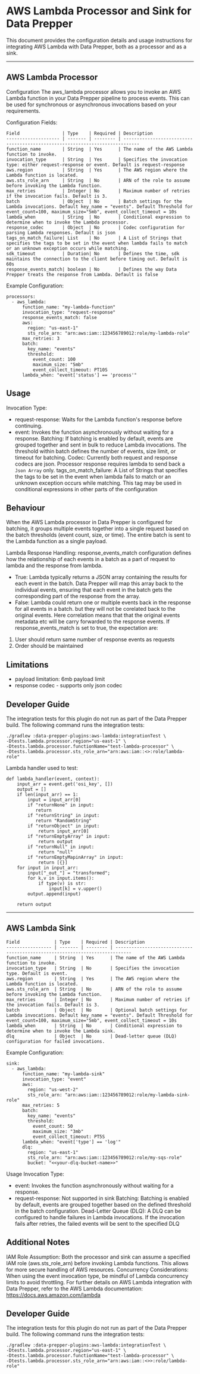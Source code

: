 # AWS Lambda Processor and Sink for Data Prepper

This document provides the configuration details and usage instructions for integrating AWS Lambda with Data Prepper, both as a processor and as a sink.

----------------------------------------------------------------------------------------
## AWS Lambda Processor
Configuration
The aws_lambda processor allows you to invoke an AWS Lambda function in your Data Prepper pipeline to process events. This can be used for synchronous or asynchronous invocations based on your requirements.

Configuration Fields:

```
Field                | Type    | Required | Description                                                                 
-------------------- | ------- | -------- | ---------------------------------------------------------------------------- 
function_name        | String  | Yes      | The name of the AWS Lambda function to invoke.                               
invocation_type      | String  | Yes      | Specifies the invocation type: either request-response or event. Default is request-response           
aws.region           | String  | Yes      | The AWS region where the Lambda function is located.                         
aws.sts_role_arn     | String  | No       | ARN of the role to assume before invoking the Lambda function.               
max_retries          | Integer | No       | Maximum number of retries if the invocation fails. Default is 3.             
batch                | Object  | No       | Batch settings for the Lambda invocations. Default key_name = "events". Default Threshold for event_count=100, maximum_size="5mb", event_collect_timeout = 10s                            
lambda_when          | String  | No       | Conditional expression to determine when to invoke the Lambda processor.     
response_codec       | Object  | No       | Codec configuration for parsing Lambda responses. Default is json
tags_on_match_failure| List    | No       | A List of Strings that specifies the tags to be set in the event when lambda fails to match or an unknown exception occurs while matching.
sdk_timeout          | Duration| No       | Defines the time, sdk maintains the connection to the client before timing out. Default is 60s 
response_events_match| boolean | No       | Defines the way Data Prepper treats the response from Lambda. Default is false
```

Example Configuration:
```
processors:
  - aws_lambda:
      function_name: "my-lambda-function"
      invocation_type: "request-response"
      response_events_match: false
      aws:
        region: "us-east-1"
        sts_role_arn: "arn:aws:iam::123456789012:role/my-lambda-role"
      max_retries: 3
      batch:
        key_name: "events"
        threshold:
          event_count: 100
          maximum_size: "5mb"
          event_collect_timeout: PT10S
      lambda_when: "event['status'] == 'process'"

```

## Usage
Invocation Type:
- request-response: Waits for the Lambda function's response before continuing.
- event: Invokes the function asynchronously without waiting for a response.
  Batching: If batching is enabled by default, events are grouped together and sent in bulk to reduce Lambda invocations. The threshold within batch defines the number of events, size limit, or timeout for batching.
  Codec: Currently both request and response codecs are json. Processor response requires lambda to send back a `Json Array` only.
  tags_on_match_failure: A List of Strings that specifies the tags to be set in the event when lambda fails to match or an unknown exception occurs while matching. This tag may be used in conditional expressions in other parts of the configuration

## Behaviour
When the AWS Lambda processor in Data Prepper is configured for batching, it groups multiple events together into a single request based on the batch thresholds (event count, size, or time). The entire batch is sent to the Lambda function as a single payload.

Lambda Response Handling:
response_events_match configuration defines how the relationship of each events in a batch as a part of request to lambda and the response from lambda.
- True: Lambda typically returns a JSON array containing the results for each event in the batch. Data Prepper will map this array back to the individual events, ensuring that each event in the batch gets the corresponding part of the response from the array.
- False: Lambda could return one or multiple events back in the response for all events in a batch. but they will not be corelated back to the original events.
  Here correlation means that that the original events metadata etc will be carry forwarded to the response events.
  If response_events_match is set to true, the expectation are:
1) User should return same number of response events as requests
2) Order should be maintained


## Limitations
- payload limitation: 6mb payload limit
- response codec - supports only json codec


## Developer Guide

The integration tests for this plugin do not run as part of the Data Prepper build.
The following command runs the integration tests:

```
./gradlew :data-prepper-plugins:aws-lambda:integrationTest \
-Dtests.lambda.processor.region="us-east-1" \
-Dtests.lambda.processor.functionName="test-lambda-processor" \
-Dtests.lambda.processor.sts_role_arn="arn:aws:iam::<>:role/lambda-role"
```

Lambda handler used to test:
```
def lambda_handler(event, context):
    input_arr = event.get('osi_key', [])
    output = []
    if len(input_arr) == 1:
        input = input_arr[0]
        if "returnNone" in input:
           return
        if "returnString" in input:
           return "RandomString"
        if "returnObject" in input:
            return input_arr[0]
        if "returnEmptyArray" in input:
            return output
        if "returnNull" in input:
            return "null"
        if "returnEmptyMapinArray" in input:
            return [{}]
    for input in input_arr:
        input["_out_"] = "transformed";
        for k,v in input.items():
            if type(v) is str:
                input[k] = v.upper()
        output.append(input)

    return output
```

----------------------------------------------------------------------------------------

## AWS Lambda Sink

```
Field             | Type    | Required | Description                                                                 
----------------- | ------- | -------- | ---------------------------------------------------------------------------- 
function_name     | String  | Yes      | The name of the AWS Lambda function to invoke.                               
invocation_type   | String  | No       | Specifies the invocation type. Default is event.             
aws.region        | String  | Yes      | The AWS region where the Lambda function is located.                         
aws.sts_role_arn  | String  | No       | ARN of the role to assume before invoking the Lambda function.               
max_retries       | Integer | No       | Maximum number of retries if the invocation fails. Default is 3.             
batch             | Object  | No       | Optional batch settings for Lambda invocations. Default key_name = "events". Default Threshold for event_count=100, maximum_size="5mb", event_collect_timeout = 10s                              
lambda_when       | String  | No       | Conditional expression to determine when to invoke the Lambda sink.          
dlq               | Object  | No       | Dead-letter queue (DLQ) configuration for failed invocations.                
```

Example Configuration:
```
sink:
  - aws_lambda:
      function_name: "my-lambda-sink"
      invocation_type: "event"
      aws:
        region: "us-west-2"
        sts_role_arn: "arn:aws:iam::123456789012:role/my-lambda-sink-role"
      max_retries: 5
      batch:
        key_name: "events"
        threshold:
          event_count: 50
          maximum_size: "3mb"
          event_collect_timeout: PT5S
      lambda_when: "event['type'] == 'log'"
      dlq:
        region: "us-east-1"
        sts_role_arn: "arn:aws:iam::123456789012:role/my-sqs-role"
        bucket: "<<your-dlq-bucket-name>>"
```

Usage
Invocation Type:
- event: Invokes the function asynchronously without waiting for a response.
- request-response: Not supported in sink
Batching: Batching is enabled by default, events are grouped together based on the defined threshold in the batch configuration.
Dead-Letter Queue (DLQ): A DLQ can be configured to handle failures in Lambda invocations. If the invocation fails after retries, the failed events will be sent to the specified DLQ


## Additional Notes
IAM Role Assumption: Both the processor and sink can assume a specified IAM role (aws.sts_role_arn) before invoking Lambda functions. This allows for more secure handling of AWS resources.
Concurrency Considerations: When using the event invocation type, be mindful of Lambda concurrency limits to avoid throttling.
For further details on AWS Lambda integration with Data Prepper, refer to the AWS Lambda documentation: https://docs.aws.amazon.com/lambda

## Developer Guide

The integration tests for this plugin do not run as part of the Data Prepper build.
The following command runs the integration tests:

```
./gradlew :data-prepper-plugins:aws-lambda:integrationTest \
-Dtests.lambda.processor.region="us-east-1" \
-Dtests.lambda.processor.functionName="test-lambda-processor" \
-Dtests.lambda.processor.sts_role_arn="arn:aws:iam::<>>:role/lambda-role"


```
